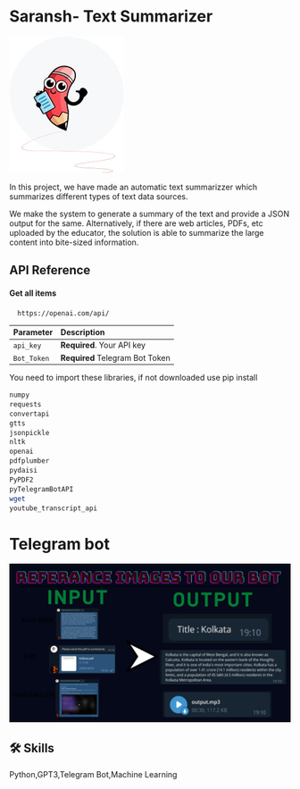 #  Saransh- Text Summarizer

<img src="Media/logo.jpg"></img><br>

In this project, we have made an automatic text summarizzer which summarizes different types of text data sources.

 We make the system to generate a summary of the text and provide a JSON output for the same. Alternatively, if there are web articles, PDFs, etc uploaded by the educator, the solution is able to summarize the large content into bite-sized information.


## API Reference

#### Get all items

```http
  https://openai.com/api/
```

| Parameter |Description                |
| :-------- |:------------------------- |
| `api_key` | **Required**. Your API key |
| `Bot_Token` | **Required** Telegram Bot Token |   

You need to import these libraries, if not downloaded use pip install
```bash
numpy
requests
convertapi
gtts
jsonpickle
nltk
openai
pdfplumber
pydaisi
PyPDF2
pyTelegramBotAPI
wget
youtube_transcript_api
```
 

#  Telegram bot

<img src="Media/bot.jpg"></img><br>


## 🛠 Skills
Python,GPT3,Telegram Bot,Machine Learning



